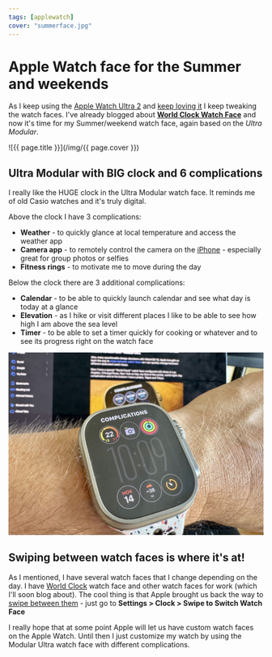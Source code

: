```yaml
---
tags: [applewatch]
cover: "summerface.jpg"
---
```


# Apple Watch face for the Summer and weekends

As I keep using the [Apple Watch Ultra 2](/ultra) and [keep loving it](/iphone15ultra) I keep tweaking the watch faces. I've already blogged about **[World Clock Watch Face](/worldclock)** and now it's time for my Summer/weekend watch face, again based on the *Ultra Modular*.

<!--More-->

![{{ page.title }}](/img/{{ page.cover }})

## Ultra Modular with BIG clock and 6 complications

I really like the HUGE clock in the Ultra Modular watch face. It reminds me of old Casio watches and it's truly digital.

Above the clock I have 3 complications:

- **Weather** - to quickly glance at local temperature and access the weather app
- **Camera app** - to remotely control the camera on the [iPhone](/iphone15) - especially great for group photos or selfies
- **Fitness rings** - to motivate me to move during the day

Below the clock there are 3 additional complications:

- **Calendar** - to be able to quickly launch calendar and see what day is today at a glance
- **Elevation** - as I hike or visit different places I like to be able to see how high I am above the sea level
- **Timer** - to be able to set a timer quickly for cooking or whatever and to see its progress right on the watch face

![{{ page.title }} complications](/img/summerface-complications.jpg)

## Swiping between watch faces is where it's at!

As I mentioned, I have several watch faces that I change depending on the day. I have [World Clock](/worldclock) watch face and other watch faces for work (which I'll soon blog about). The cool thing is that Apple brought us back the way to [swipe between them](/watchfaces) - just go to **Settings > Clock > Swipe to Switch Watch Face**

I really hope that at some point Apple will let us have custom watch faces on the Apple Watch. Until then I just customize my watch by using the Modular Ultra watch face with different complications.

[n]: https://michael.gratis/nozbe
[np]: https://michael.gratis/nozbepersonal